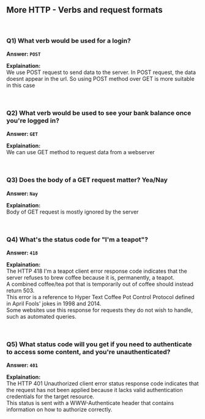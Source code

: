 ## More HTTP - Verbs and request formats 

<br/>

### Q1) What verb would be used for a login?
**Answer: `POST`**

**Explaination:** \
We use POST request to send data to the server. In POST request, the data doesnt appear in the url. So using POST method over GET is more suitable in this case


<br/>

### Q2) What verb would be used to see your bank balance once you're logged in?
**Answer: `GET`**

**Explaination:** \
We can use GET method to request data from a webserver


<br/>

### Q3) Does the body of a GET request matter? Yea/Nay
**Answer: `Nay`**

**Explaination:** \
Body of GET request is mostly ignored by the server

<br/>

### Q4) What's the status code for "I'm a teapot"?

**Answer: `418`**

**Explaination:** \
The HTTP 418 I'm a teapot client error response code indicates that the server refuses to brew coffee because it is, permanently, a teapot.\
A combined coffee/tea pot that is temporarily out of coffee should instead return 503.\
This error is a reference to Hyper Text Coffee Pot Control Protocol defined in April Fools' jokes in 1998 and 2014.\
Some websites use this response for requests they do not wish to handle, such as automated queries.

<br/>

### Q5) What status code will you get if you need to authenticate to access some content, and you're unauthenticated?
**Answer: `401`**

**Explaination:** \
The HTTP 401 Unauthorized client error status response code indicates that the request has not been applied because it lacks valid authentication credentials for the target resource. \
This status is sent with a WWW-Authenticate header that contains information on how to authorize correctly.


